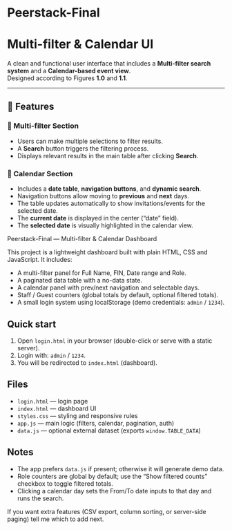# Peerstack-Final

# Multi-filter & Calendar UI

A clean and functional user interface that includes a **Multi-filter search system** and a **Calendar-based event view**.  
Designed according to Figures **1.0** and **1.1**.

---

## 🧩 Features

### 🔹 Multi-filter Section
- Users can make multiple selections to filter results.  
- A **Search** button triggers the filtering process.  
- Displays relevant results in the main table after clicking **Search**.

### 🔹 Calendar Section
- Includes a **date table**, **navigation buttons**, and **dynamic search**.  
- Navigation buttons allow moving to **previous** and **next** days.  
- The table updates automatically to show invitations/events for the selected date.  
- The **current date** is displayed in the center (“date” field).  
- The **selected date** is visually highlighted in the calendar view.

Peerstack-Final — Multi-filter & Calendar Dashboard

This project is a lightweight dashboard built with plain HTML, CSS and JavaScript. It includes:

- A multi-filter panel for Full Name, FIN, Date range and Role.
- A paginated data table with a no-data state.
- A calendar panel with prev/next navigation and selectable days.
- Staff / Guest counters (global totals by default, optional filtered totals).
- A small login system using localStorage (demo credentials: `admin` / `1234`).

## Quick start

1. Open `login.html` in your browser (double-click or serve with a static server).
2. Login with: `admin` / `1234`.
3. You will be redirected to `index.html` (dashboard).

## Files

- `login.html` — login page
- `index.html` — dashboard UI
- `styles.css` — styling and responsive rules
- `app.js` — main logic (filters, calendar, pagination, auth)
- `data.js` — optional external dataset (exports `window.TABLE_DATA`)

## Notes

- The app prefers `data.js` if present; otherwise it will generate demo data.
- Role counters are global by default; use the “Show filtered counts” checkbox to toggle filtered totals.
- Clicking a calendar day sets the From/To date inputs to that day and runs the search.

If you want extra features (CSV export, column sorting, or server-side paging) tell me which to add next.
